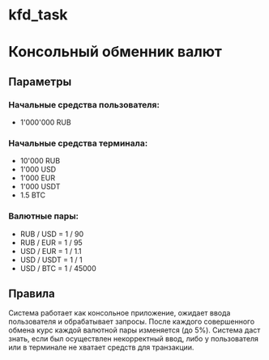# kfd_task
# Консольный обменник валют

## Параметры

### Начальные средства пользователя:

- 1'000'000 RUB

### Начальные средства терминала:

- 10'000 RUB
- 1'000 USD
- 1'000 EUR
- 1'000 USDT
- 1.5 BTC

### Валютные пары:

- RUB / USD = 1 / 90
- RUB / EUR = 1 / 95
- USD / EUR = 1 / 1.1
- USD / USDT = 1 / 1
- USD / BTC = 1 / 45000

## Правила

Система работает как консольное приложение, ожидает ввода пользователя и обрабатывает запросы. После каждого совершенного обмена курс каждой валютной пары изменяется (до 5%). Система даст знать, если был осуществлен некорректный ввод, либо у пользователя или в терминале не хватает средств для транзакции.
